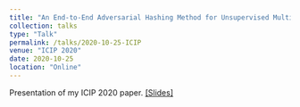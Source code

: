 ```yaml
---
title: "An End-to-End Adversarial Hashing Method for Unsupervised Multispectral Remote Sensing Image Retrieval"
collection: talks
type: "Talk"
permalink: /talks/2020-10-25-ICIP
venue: "ICIP 2020"
date: 2020-10-25
location: "Online"
---
```

Presentation of my ICIP 2020 paper. [[Slides]](https://xueleichen.github.io/files/ICIP2020-slides.pdf)

